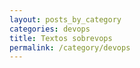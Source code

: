 ```yaml
---
layout: posts_by_category
categories: devops
title: Textos sobrevops
permalink: /category/devops
---
```

